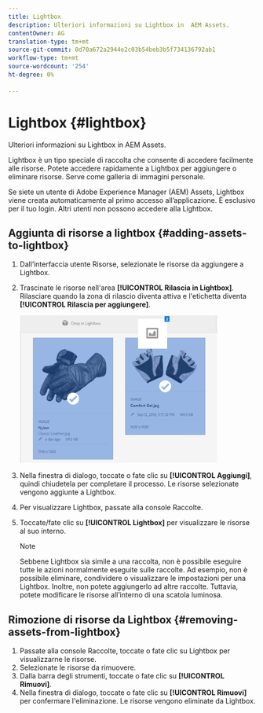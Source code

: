 ```yaml
---
title: Lightbox
description: Ulteriori informazioni su Lightbox in  AEM Assets.
contentOwner: AG
translation-type: tm+mt
source-git-commit: 0d70a672a2944e2c03b54beb3b5f734136792ab1
workflow-type: tm+mt
source-wordcount: '254'
ht-degree: 0%

---
```



# Lightbox {#lightbox}

Ulteriori informazioni su Lightbox in  AEM Assets.

Lightbox è un tipo speciale di raccolta che consente di accedere facilmente alle risorse. Potete accedere rapidamente a Lightbox per aggiungere o eliminare risorse. Serve come galleria di immagini personale.

Se siete un utente di Adobe Experience Manager (AEM) Assets, Lightbox viene creata automaticamente al primo accesso all’applicazione. È esclusivo per il tuo login. Altri utenti non possono accedere alla Lightbox.

## Aggiunta di risorse a lightbox {#adding-assets-to-lightbox}

1. Dall’interfaccia utente Risorse, selezionate le risorse da aggiungere a Lightbox.
1. Trascinate le risorse nell&#39;area **[!UICONTROL Rilascia in Lightbox]**. Rilasciare quando la zona di rilascio diventa attiva e l&#39;etichetta diventa **[!UICONTROL Rilascia per aggiungere]**.

   ![add_to_lightbox](assets/add_to_lightbox.png)

1. Nella finestra di dialogo, toccate o fate clic su **[!UICONTROL Aggiungi]**, quindi chiudetela per completare il processo. Le risorse selezionate vengono aggiunte a Lightbox.
1. Per visualizzare Lightbox, passate alla console Raccolte.
1. Toccate/fate clic su **[!UICONTROL Lightbox]** per visualizzare le risorse al suo interno.

   >[!NOTE]
   >
   >Sebbene Lightbox sia simile a una raccolta, non è possibile eseguire tutte le azioni normalmente eseguite sulle raccolte. Ad esempio, non è possibile eliminare, condividere o visualizzare le impostazioni per una Lightbox. Inoltre, non potete aggiungerlo ad altre raccolte. Tuttavia, potete modificare le risorse all’interno di una scatola luminosa.

## Rimozione di risorse da Lightbox {#removing-assets-from-lightbox}

1. Passate alla console Raccolte, toccate o fate clic su Lightbox per visualizzarne le risorse.
1. Selezionate le risorse da rimuovere.
1. Dalla barra degli strumenti, toccate o fate clic su **[!UICONTROL Rimuovi]**.
1. Nella finestra di dialogo, toccate o fate clic su **[!UICONTROL Rimuovi]** per confermare l&#39;eliminazione. Le risorse vengono eliminate da Lightbox.

